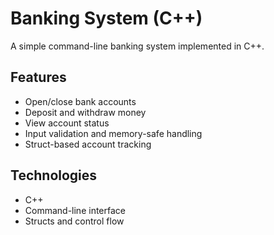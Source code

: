 # Banking System (C++)
A simple command-line banking system implemented in C++.

## Features
- Open/close bank accounts
- Deposit and withdraw money
- View account status
- Input validation and memory-safe handling
- Struct-based account tracking

## Technologies
- C++
- Command-line interface
- Structs and control flow

